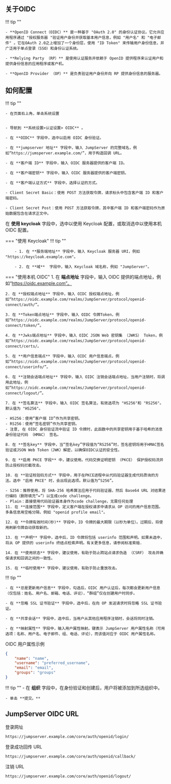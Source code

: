 ## 关于OIDC
!!! tip ""

    - **OpenID Connect（OIDC）** 是一种基于 "OAuth 2.0" 的身份认证协议。它允许应用程序通过 "授权服务器 "验证用户身份并获取基本用户信息，例如 "用户名" 和 "电子邮件" 。它在OAuth 2.0之上增加了一个身份层，使用 "ID Token" 来传输用户身份信息，并广泛用于单点登录（SSO）和身份认证系统。

    - **Relying Party （RP）** 是使用认证服务并依赖于 OpenID 提供程序来认证用户和提供身份信息的应用程序或客户机。

    - **OpenID Provider （OP）** 是负责验证用户身份并向 RP 提供身份信息的服务器。

## 如何配置
!!! tip ""

    - 在页面右上角，单击系统设置


    - 导航到 **系统设置>认证设置> OIDC** 。

    - 在 **OIDC** 字段中，选中以启用 OIDC 身份验证。

    - 在 **jumpserver 地址** 字段中，输入 JumpServer 的完整域名，例如“https://jumsperver.example.com/”，用于构造回调 URL。

    - 在 **客户端 ID** 字段中，输入 OIDC 服务器提供的客户端 ID。

    - 在 **客户端密钥** 字段中，输入 OIDC 服务器提供的客户端密钥。

    - 在 **客户端认证方式** 字段中，选择认证的方式。

    - Client Secret Basic：使用 POST 方法获取令牌，请求标头中包含客户端 ID 和客户端密码。

    - Client Secret Post：使用 POST 方法获取令牌，其中客户端 ID 和客户端密码作为原始数据包含在请求正文中。


在 **使用 keycloak** 字段中，选中以使用 Keycloak 配置，或取消选中以使用本机 OIDC 配置。

=== "使用 Keycloak"
    !!! tip ""

        - 1. 在 **服务端地址** 字段中，输入 Keycloak 服务器 URI，例如 "https://keycloak.example.com"。

        - 2. 在 **域**  字段中，输入 Keycloak 域名称，例如 "JumpServer"。


=== "使用本机 OIDC"
    1. 在 **端点地址** 字段中，输入 OIDC 提供的端点地址，例如“https://oidc.example.com”。

    2. 在 **授权端点地址** 字段中，输入 OIDC 授权端点地址，例如“https://oidc.example.com/realms/JumpServer/protocol/openid-connect/auth/”。

    3. 在 **Token端点地址** 字段中，输入 OIDC 令牌Token，例如“https://oidc.example.com/realms/JumpServer/protocol/openid-connect/token/”。

    4. 在 **Jwks端点地址** 字段中，输入 OIDC JSON Web 密钥集 （JWKS） Token，例如“https://oidc.example.com/realms/JumpServer/protocol/openid-connect/certs/。

    5. 在 **用户信息端点** 字段中，输入 OIDC 用户信息端点，例如“https://oidc.example.com/realms/JumpServer/protocol/openid-connect/userinfo/”。

    6. 在 **注销会话端点地址** 字段中，输入 OIDC 注销会话端点地址，当用户注销时，将调用此地址，例如“https://oidc.example.com/realms/JumpServer/protocol/openid-connect/logout/”。

    7. 在 **签名算法** 字段中，输入 OIDC 签名算法，有效选项为 "HS256"和 "RS256"。默认值为 "HS256"。

    - HS256：使用“客户端 ID”作为共享密钥。
    - RS256：使用“签名密钥”作为共享密钥。
    - 注意, 在 OIDC 身份验证流中验证 ID 令牌时，此函数中的共享密钥用于基于哈希的消息身份验证代码 （HMAC） 签名。

    8. 在 **签名key** 字段中，当“签名key”字段值为“RS256”时，签名密钥将用于HMAC签名验证或JSON Web Token（JWK）解密，以确保OIDC认证的安全性。

    9. 在 **启用 PKCE 字段** 中，建议使用。代码交换证明密钥 （PKCE） 保护授权码流并防止授权码拦截攻击。

    10. 在 **验证校验码方式** 字段中，用于在PKCE进程中从代码验证器生成代码质询的方法。选中 "启用 PKCE" 时，会出现此选项。默认值为“S256”。

    - S256：推荐使用，将 SHA-256 哈希算法应用于代码验证器，然后 Base64 URL 对结果进行编码（删除填充“=”）以生成code challenge。
    - Plain：直接使用代码验证器本身作为code challenge，无需任何处理
    11. 在 **连接范围** 字段中，定义客户端在授权请求中请求从 OP 访问的用户信息范围。多条信息用空格分隔，例如 "openid profile email"。

    12. 在 **令牌有效时间(秒)** 字段中，ID 令牌的最大期限（以秒为单位）。过期后，将使用刷新令牌自动获取新的。

    13. 在 **声明** 字段中，选中后，ID 令牌将包括 userinfo 范围和声明。如果未选中，将从 OP 提供的 userinfo 终结点检索声明。有关更多信息，请参阅标准索赔.

    14. 在 **使用状态** 字段中，建议使用，有助于防止跨站点请求伪造 （CSRF） 攻击并确保请求和回调之间的一致性。

    15. 在 **临时使用** 字段中，建议使用，有助于防止重放攻击。

!!! tip ""

    - 在 **总是更新用户信息** 字段中，勾选后，OIDC 用户认证后，每次都会更新用户信息（仅包括：姓名、用户名、邮箱、电话、评论），“群组”仅在创建用户时同步。

    - 在 **忽略 SSL 证书验证** 字段中，选中后，在向 OP 发送请求时将忽略 SSL 证书验证。

    - 在 **共享会话** 字段中，选中后，当用户从其他应用程序注销时，会话将同时注销。

    - 在 **映射属性** 字段中，输入用户属性映射。键表示 JumpServer 用户属性名称（可用选项：名称、用户名、电子邮件、组、电话、评论），而该值对应于 OIDC 用户属性名称。

OIDC 用户属性示例

``` json
{  
	"name": "name",  
	"username": "preferred_username",  
	"email": "email",  
	"groups": "groups"
}
```


!!! tip ""
    - 在 **组织** 字段中，在身份验证和创建后，用户将被添加到所选组织中。

    - 单击 **提交。**

## JumpServer OIDC URL

登录网址

```
https://jumpserver.example.com/core/auth/openid/login/
```



登录成功回传 URL

```
https://jumpserver.example.com/core/auth/openid/callback/
```



注销 URL

```
https://jumpserver.example.com/core/auth/openid/logout/
```

# 